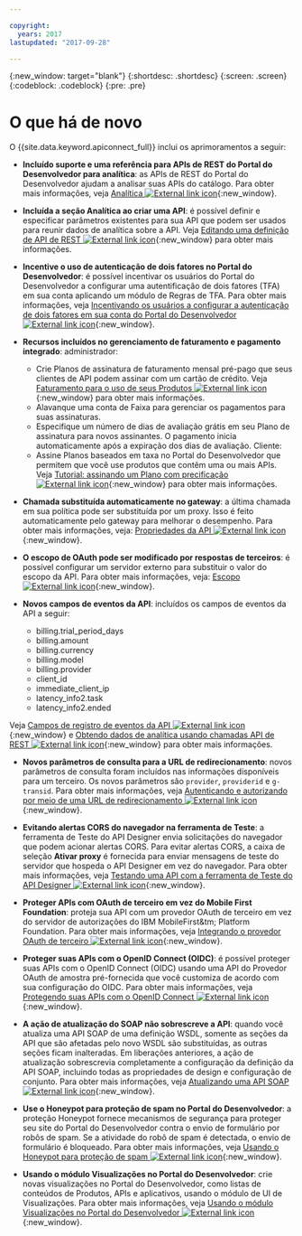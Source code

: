 ```yaml
---

copyright:
  years: 2017
lastupdated: "2017-09-28"

---
```


{:new_window: target="blank"}
{:shortdesc: .shortdesc}
{:screen: .screen}
{:codeblock: .codeblock}
{:pre: .pre}

# O que há de novo

O {{site.data.keyword.apiconnect_full}} inclui os aprimoramentos a seguir:

- **Incluído suporte e uma referência para APIs de REST do Portal do Desenvolvedor para analítica**: as APIs de REST do Portal do Desenvolvedor ajudam a analisar suas APIs do catálogo. Para obter mais informações, veja [Analítica ![External link icon](../../icons/launch-glyph.svg "External link icon")](https://www.ibm.com/support/knowledgecenter/en/SSFS6T/com.ibm.apic.apirest.doc/analytics.html){:new_window}.

- **Incluída a seção Analítica ao criar uma API**: é possível definir e especificar parâmetros existentes para sua API que podem ser usados para reunir dados de analítica
sobre a API. Veja [Editando uma definição de API de REST ![External link icon](../../icons/launch-glyph.svg "External link icon")](https://www.ibm.com/support/knowledgecenter/en/SSFS6T/com.ibm.apic.toolkit.doc/task_apionprem_creating_apis.html){:new_window} para obter mais informações.

- **Incentive o uso de autenticação de dois fatores no Portal do Desenvolvedor**: é possível incentivar os
usuários do Portal do Desenvolvedor a configurar uma autentificação de dois fatores (TFA) em
sua conta aplicando um módulo de Regras de TFA. Para obter mais informações, veja [Incentivando os usuários a configurar a autenticação de dois fatores em sua conta do Portal do Desenvolvedor ![External link icon](../../icons/launch-glyph.svg "External link icon")](https://www.ibm.com/support/knowledgecenter/en/SSFS6T/com.ibm.apic.devportal.doc/tapim_portal_two_factor_auth_enforce.html){:new_window}.

- **Recursos incluídos no gerenciamento de faturamento e pagamento integrado**:
administrador:
	* Crie Planos de assinatura de faturamento mensal pré-pago que seus clientes de API podem assinar com um cartão de crédito. Veja [Faturamento para o uso de seus Produtos ![External link icon](../../icons/launch-glyph.svg "External link icon")](https://www.ibm.com/support/knowledgecenter/en/SSFS6T/com.ibm.apic.apionprem.doc/capim_product_billing.html){:new_window} para obter mais informações.
	* Alavanque uma conta de Faixa para gerenciar os pagamentos para suas assinaturas.
	* Especifique um número de dias de avaliação grátis em seu Plano de assinatura para novos assinantes. O pagamento inicia automaticamente após a expiração dos dias de avaliação.
	Cliente:
	* Assine Planos baseados em taxa no Portal do Desenvolvedor que permitem que você use produtos que contêm uma ou mais APIs. Veja [Tutorial: assinando um Plano com precificação ![External link icon](../../icons/launch-glyph.svg "External link icon")](https://www.ibm.com/support/knowledgecenter/en/SSFS6T/com.ibm.apic.devportal.doc/tutorial_portal_sub_paid_plan.html){:new_window} para obter mais informações.

- **Chamada substituída automaticamente no gateway**: a última chamada em sua política pode ser substituída por um proxy. Isso é feito automaticamente pelo
gateway para melhorar o desempenho. Para obter mais informações, veja: [Propriedades da API ![External link icon](../../icons/launch-glyph.svg "External link icon")](https://www.ibm.com/support/knowledgecenter/en/SSFS6T/com.ibm.apic.toolkit.doc/configuration_props.html){:new_window}.

- **O escopo de OAuth pode ser modificado por respostas de terceiros**: é possível configurar um servidor externo para substituir o valor do escopo da API. Para obter mais informações, veja: [Escopo ![External link icon](../../icons/launch-glyph.svg "External link icon")](https://www.ibm.com/support/knowledgecenter/en/SSFS6T/com.ibm.apic.toolkit.doc/con_oauth_scope.html){:new_window}.

- **Novos campos de eventos da API**: incluídos os campos de eventos da API a seguir:
    * billing.trial_period_days
	* billing.amount
	* billing.currency
	* billing.model
	* billing.provider
	* client_id
	* immediate_client_ip
	* latency_info2.task
	* latency_info2.ended

Veja [Campos de registro de eventos da API ![External link icon](../../icons/launch-glyph.svg "External link icon")](https://www.ibm.com/support/knowledgecenter/en/SSFS6T/com.ibm.apic.apionprem.doc/rapim_analytics_apieventrecordfields.html){:new_window} e [Obtendo dados de analítica usando chamadas API de REST ![External link icon](../../icons/launch-glyph.svg "External link icon")](https://www.ibm.com/support/knowledgecenter/en/SSFS6T/com.ibm.apic.apionprem.doc/tapim_exportanalytics_api_calls.html){:new_window} para obter mais
informações.

- **Novos parâmetros de consulta para a URL de redirecionamento**: novos parâmetros de consulta foram incluídos nas informações disponíveis para um terceiro. Os novos parâmetros são <code>provider</code>, <code>providerid</code> e
<code>g-transid</code>. Para obter mais informações, veja [Autenticando
e autorizando por meio de uma URL de redirecionamento ![External link icon](../../icons/launch-glyph.svg "External link icon")](https://www.ibm.com/support/knowledgecenter/en/SSFS6T/com.ibm.apic.toolkit.doc/task_apionprem_redirect_form_.html){:new_window}.

- **Evitando alertas CORS do navegador na ferramenta de Teste**: a ferramenta de Teste do API Designer envia solicitações do navegador que podem acionar alertas CORS. Para
evitar alertas CORS, a caixa de seleção **Ativar proxy** é fornecida para enviar mensagens de teste do servidor que hospeda o API Designer em vez do navegador. Para obter mais informações,
veja [Testando uma API com a ferramenta de Teste do API Designer ![External link icon](../../icons/launch-glyph.svg "External link icon")](https://www.ibm.com/support/knowledgecenter/en/SSFS6T/com.ibm.apic.toolkit.doc/task_toolkit_testing.html){:new_window}.

- **Proteger APIs com OAuth de terceiro em vez do Mobile First Foundation**: proteja sua API com um provedor OAuth de terceiro em vez do servidor de autorizações do IBM MobileFirst&tm; Platform Foundation. Para obter
mais informações, veja [Integrando o provedor OAuth de terceiro ![External link icon](../../icons/launch-glyph.svg "External link icon")](https://www.ibm.com/support/knowledgecenter/en/SSFS6T/com.ibm.apic.toolkit.doc/con_oauth_introspection.html){:new_window}.

- **Proteger suas APIs com o OpenID Connect (OIDC)**: é possível proteger suas APIs com o OpenID Connect (OIDC) usando
uma API do Provedor OAuth de amostra pré-fornecida que você customiza de acordo com sua configuração do OIDC. Para
obter mais informações, veja [Protegendo suas APIs com o OpenID Connect ![External link icon](../../icons/launch-glyph.svg "External link icon")](https://www.ibm.com/support/knowledgecenter/en/SSFS6T/com.ibm.apic.toolkit.doc/tapic_sec_api_config_oidc.html){:new_window}.

- **A ação de atualização do SOAP não sobrescreve a API**: quando você atualiza uma API SOAP de uma definição WSDL, somente as seções da API que são
afetadas pelo novo WSDL são substituídas, as outras seções ficam inalteradas. Em liberações anteriores, a
ação de atualização sobrescrevia completamente a configuração da definição da API SOAP, incluindo todas
as propriedades de design e configuração de conjunto. Para obter mais informações, veja [Atualizando uma API
SOAP ![External link icon](../../icons/launch-glyph.svg "External link icon")](https://www.ibm.com/support/knowledgecenter/en/SSFS6T/com.ibm.apic.apionprem.doc/tapic_soap_update.html){:new_window}.

- **Use o Honeypot para proteção de spam no Portal do Desenvolvedor**: a proteção Honeypot fornece mecanismos de segurança para proteger seu site do Portal do Desenvolvedor contra o envio de formulário por robôs de spam. Se a atividade do robô de spam é detectada, o envio de formulário é bloqueado. Para obter mais
informações, veja [Usando o Honeypot para proteção de spam ![External link icon](../../icons/launch-glyph.svg "External link icon")](https://www.ibm.com/support/knowledgecenter/en/SSFS6T/com.ibm.apic.devportal.doc/tapic_portal_honeypot.html){:new_window}.

- **Usando o módulo Visualizações no Portal do Desenvolvedor**: crie novas visualizações no Portal do Desenvolvedor, como listas de conteúdos de Produtos, APIs e aplicativos, usando o módulo de UI de Visualizações. Para obter mais informações, veja [Usando o módulo Visualizações no Portal do Desenvolvedor ![External link icon](../../icons/launch-glyph.svg "External link icon")](https://www.ibm.com/support/knowledgecenter/en/SSFS6T/com.ibm.apic.devportal.doc/capic_portal_views.html){:new_window}.
